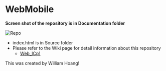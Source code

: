 # WebMobile

**Screen shot of the repository is in Documentation folder**

![Repo](https://github.com/Consolefun/WebMobile-week1/blob/master/Documentation/Repo_Screenshot.png)

- index.html is in Source folder
- Please refer to the Wiki page for detail information about this repository
  - [Web_ICp1](https://github.com/Consolefun/WebMobile-week1/wiki/Web-ICP1)

This was created by William Hoang! 
